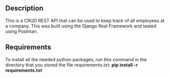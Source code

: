 ## Description

This is a CRUD REST API that can be used to keep track of all employees at a company. This was built using the Django Rest Framework and tested using Postman.
## Requirements

To install all the needed python packages, run this command in the directory that you stored the file requirements.txt:  **pip install -r requirements.txt**
